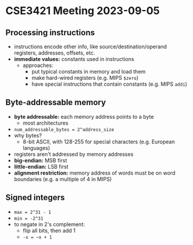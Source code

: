 # CSE3421 Meeting 2023-09-05

## Processing instructions
- instructions encode other info, like source/destination/operand registers, addresses, offsets, etc.
- **immediate values:** constants used in instructions
    - approaches:
        - put typical constants in memory and load them
        - make hard-wired registers (e.g. MIPS `$zero`)
        - have special instructions that contain constants (e.g. MIPS `addi`)

## Byte-addressable memory
- **byte addressable:** each memory address points to a byte
    - most architectures
- `num_addressable_bytes = 2^address_size`
- why bytes?
    - 8-bit ASCII, with 128-255 for special characters (e.g. European languages)
- registers aren't addressed by memory addresses
- **big-endian:** MSB first
- **little-endian:** LSB first
- **alignment restriction:** memory address of words must be on word boundaries (e.g. a multiple of 4 in MIPS)

## Signed integers
- `max = 2^31 - 1`
- `min = -2^31`
- to negate in 2's complement:
    - flip all bits, then add 1
    - `-x = ~x + 1`
